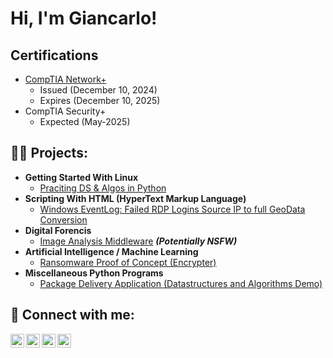 <h1>Hi, I'm Giancarlo!</h1>

<h2>Certifications</h2>

- [CompTIA Network+](https://www.credly.com/badges/9a0bf1bc-497e-4d57-9bf5-6c96a655b0db/public_url)
  - Issued (December 10, 2024)
  - Expires (December 10, 2025)
- CompTIA Security+
  - Expected (May-2025)

<h2>👨‍💻 Projects:</h2>

- <b>Getting Started With Linux</b>
  - [Praciting DS & Algos in Python](https://github.com/joshmadakor1/Algorithms-Practice)
- <b>Scripting With HTML (HyperText Markup Language)</b>
  - [Windows EventLog: Failed RDP Logins Source IP to full GeoData Conversion](https://github.com/joshmadakor1/Sentinel-Lab)
- <b>Digital Forencis</b>
  - [Image Analysis Middleware](https://github.com/joshmadakor1/4chan-Image-Analysis-Middleware-C964) <b><i>(Potentially NSFW)</b></i>
- <b>Artificial Intelligence / Machine Learning</b>
  - [Ransomware Proof of Concept (Encrypter)](https://github.com/joshmadakor1/EncrypterPOC)
- <b>Miscellaneous Python Programs</b>
  - [Package Delivery Application (Datastructures and Algorithms Demo)](https://github.com/joshmadakor1/Package-Delivery-Pathfinding-Algorithm)


<h2> 🤳 Connect with me:</h2>

[<img align="left" alt="JoshMadakor | YouTube" width="22px" src="https://cdn.jsdelivr.net/npm/simple-icons@v3/icons/youtube.svg" />][youtube]
[<img align="left" alt="JoshMadakor | Twitter" width="22px" src="https://cdn.jsdelivr.net/npm/simple-icons@v3/icons/twitter.svg" />][twitter]
[<img align="left" alt="JoshMadakor | LinkedIn" width="22px" src="https://cdn.jsdelivr.net/npm/simple-icons@v3/icons/linkedin.svg" />][linkedin]
[<img align="left" alt="JoshMadakor | Instagram" width="22px" src="https://cdn.jsdelivr.net/npm/simple-icons@v3/icons/instagram.svg" />][instagram]

[twitter]: https://twitter.com/joshmadakor
[youtube]: https://www.youtube.com/c/joshmadakor
[instagram]: https://www.instagram.com/joshmadakor/
[linkedin]: https://linkedin.com/in/joshmadakor

<!--
**GiancarloDLT/GiancarloDLT** is a ✨ _special_ ✨ repository because its `README.md` (this file) appears on your GitHub profile.

Here are some ideas to get you started:

- 🔭 I’m currently working on ...
- 🌱 I’m currently learning ...
- 👯 I’m looking to collaborate on ...
- 🤔 I’m looking for help with ...
- 💬 Ask me about ...
- 📫 How to reach me: ...
- 😄 Pronouns: ...
- ⚡ Fun fact: ...
-->
